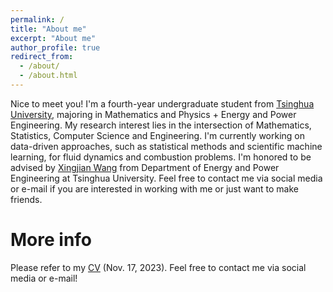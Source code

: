 ```yaml
---
permalink: /
title: "About me"
excerpt: "About me"
author_profile: true
redirect_from: 
  - /about/
  - /about.html
---
```


Nice to meet you! I'm a fourth-year undergraduate student from [Tsinghua University](https://www.tsinghua.edu.cn/en/), majoring in Mathematics and Physics + Energy and Power Engineering. My research interest lies in the intersection of Mathematics, Statistics, Computer Science and Engineering. I'm currently working on data-driven approaches, such as statistical methods and scientific machine learning, for fluid dynamics and combustion problems. I'm honored to be advised by [Xingjian Wang](https://www.depe.tsinghua.edu.cn/depeen/info/1297/1261.htm) from Department of Energy and Power Engineering at Tsinghua University. Feel free to contact me via social media or e-mail if you are interested in working with me or just want to make friends.

More info
======
Please refer to my [CV](../assets/YanjieTong_CV.pdf) (Nov. 17, 2023). Feel free to contact me via social media or e-mail!
